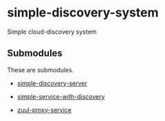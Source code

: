# simple-discovery-system
Simple cloud-discovery system

## Submodules
These are submodules.
- [simple-discovery-server][discovery-server]
- [simple-service-with-discovery][simple-service]
- [zuul-proxy-service]

  [discovery-server]: <https://github.com/pseudojo/simple-discovery-server>
  [simple-service]: <https://github.com/pseudojo/simple-service-with-discovery>
  [zuul-proxy-service]: <https://github.com/pseudojo/zuul-proxy-service>
  